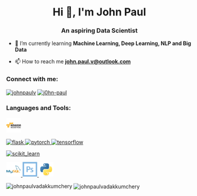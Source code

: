 <h1 align="center">Hi 👋, I'm John Paul</h1>
<h3 align="center">An aspiring Data Scientist</h3>

- 🌱 I’m currently learning **Machine Learning, Deep Learning, NLP and Big Data**

- 📫 How to reach me **john.paul.v@outlook.com**

<h3 align="left">Connect with me:</h3>
<p align="left">
<a href="https://kaggle.com/johnpaulv" target="blank"><img align="center" src="https://cdn.jsdelivr.net/npm/simple-icons@3.0.1/icons/kaggle.svg" alt="johnpaulv" height="30" width="40" /></a>
<a href="https://www.linkedin.com/in/j0hn-paul" target="blank"><img align="center" src="https://upload.wikimedia.org/wikipedia/commons/0/01/LinkedIn_Logo.svg" alt="j0hn-paul" height="30" width="80" /></a>
</p>

<h3 align="left">Languages and Tools:</h3>
<p align="left"> <a href="https://aws.amazon.com" target="_blank"> <img src="https://raw.githubusercontent.com/devicons/devicon/master/icons/amazonwebservices/amazonwebservices-original-wordmark.svg" alt="aws" width="40" height="40"/> </a> 
  
  <a href="https://flask.palletsprojects.com/" target="_blank"> <img src="https://www.vectorlogo.zone/logos/pocoo_flask/pocoo_flask-icon.svg" alt="flask" width="40" height="40"/> </a> 
   <a href="https://pytorch.org/" target="_blank"> <img src="https://www.vectorlogo.zone/logos/pytorch/pytorch-icon.svg" alt="pytorch" width="40" height="40"/> </a>
  <a href="https://www.tensorflow.org" target="_blank"> <img src="https://www.vectorlogo.zone/logos/tensorflow/tensorflow-icon.svg" alt="tensorflow" width="40" height="40"/> </a> </p>
    <a href="https://scikit-learn.org/" target="_blank"> <img src="https://upload.wikimedia.org/wikipedia/commons/0/05/Scikit_learn_logo_small.svg" alt="scikit_learn" width="40" height="40"/> </a> 


  <a href="https://www.mysql.com/" target="_blank"> <img src="https://raw.githubusercontent.com/devicons/devicon/master/icons/mysql/mysql-original-wordmark.svg" alt="mysql" width="40" height="40"/> </a>
  <a href="https://www.photoshop.com/en" target="_blank"> <img src="https://raw.githubusercontent.com/devicons/devicon/master/icons/photoshop/photoshop-line.svg" alt="photoshop" width="40" height="40"/> </a>
  <a href="https://www.python.org" target="_blank"> <img src="https://raw.githubusercontent.com/devicons/devicon/master/icons/python/python-original.svg" alt="python" width="40" height="40"/> </a>

    
<p><img align="left" src="https://github-readme-stats.vercel.app/api/top-langs?username=johnpaulvadakkumchery&show_icons=true&locale=en&layout=compact" alt="johnpaulvadakkumchery" /></p>

<p>&nbsp;<img align="center" src="https://github-readme-stats.vercel.app/api?username=johnpaulvadakkumchery&show_icons=true&locale=en" alt="johnpaulvadakkumchery" /></p>
